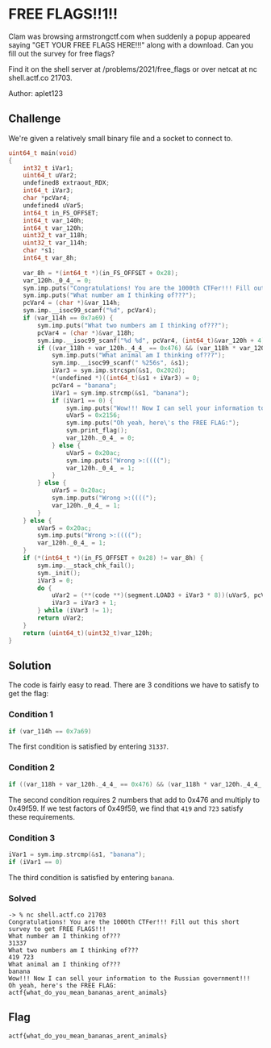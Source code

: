 # FREE FLAGS!!1!!

Clam was browsing armstrongctf.com when suddenly a popup appeared saying "GET YOUR FREE FLAGS HERE!!!" along with a download. Can you fill out the survey for free flags?

Find it on the shell server at /problems/2021/free_flags or over netcat at nc shell.actf.co 21703.

Author: aplet123

## Challenge

We're given a relatively small binary file and a socket to connect to.

```c
uint64_t main(void)
{
    int32_t iVar1;
    uint64_t uVar2;
    undefined8 extraout_RDX;
    int64_t iVar3;
    char *pcVar4;
    undefined4 uVar5;
    int64_t in_FS_OFFSET;
    int64_t var_140h;
    int64_t var_120h;
    uint32_t var_118h;
    uint32_t var_114h;
    char *s1;
    int64_t var_8h;
    
    var_8h = *(int64_t *)(in_FS_OFFSET + 0x28);
    var_120h._0_4_ = 0;
    sym.imp.puts("Congratulations! You are the 1000th CTFer!!! Fill out this short survey to get FREE FLAGS!!!");
    sym.imp.puts("What number am I thinking of???");
    pcVar4 = (char *)&var_114h;
    sym.imp.__isoc99_scanf("%d", pcVar4);
    if (var_114h == 0x7a69) {
        sym.imp.puts("What two numbers am I thinking of???");
        pcVar4 = (char *)&var_118h;
        sym.imp.__isoc99_scanf("%d %d", pcVar4, (int64_t)&var_120h + 4);
        if ((var_118h + var_120h._4_4_ == 0x476) && (var_118h * var_120h._4_4_ == 0x49f59)) {
            sym.imp.puts("What animal am I thinking of???");
            sym.imp.__isoc99_scanf(" %256s", &s1);
            iVar3 = sym.imp.strcspn(&s1, 0x202d);
            *(undefined *)((int64_t)&s1 + iVar3) = 0;
            pcVar4 = "banana";
            iVar1 = sym.imp.strcmp(&s1, "banana");
            if (iVar1 == 0) {
                sym.imp.puts("Wow!!! Now I can sell your information to the Russian government!!!");
                uVar5 = 0x2156;
                sym.imp.puts("Oh yeah, here\'s the FREE FLAG:");
                sym.print_flag();
                var_120h._0_4_ = 0;
            } else {
                uVar5 = 0x20ac;
                sym.imp.puts("Wrong >:((((");
                var_120h._0_4_ = 1;
            }
        } else {
            uVar5 = 0x20ac;
            sym.imp.puts("Wrong >:((((");
            var_120h._0_4_ = 1;
        }
    } else {
        uVar5 = 0x20ac;
        sym.imp.puts("Wrong >:((((");
        var_120h._0_4_ = 1;
    }
    if (*(int64_t *)(in_FS_OFFSET + 0x28) != var_8h) {
        sym.imp.__stack_chk_fail();
        sym._init();
        iVar3 = 0;
        do {
            uVar2 = (**(code **)(segment.LOAD3 + iVar3 * 8))(uVar5, pcVar4, extraout_RDX);
            iVar3 = iVar3 + 1;
        } while (iVar3 != 1);
        return uVar2;
    }
    return (uint64_t)(uint32_t)var_120h;
}
```

## Solution

The code is fairly easy to read.
There are 3 conditions we have to satisfy to get the flag:

### Condition 1

```c
if (var_114h == 0x7a69)
```

The first condition is satisfied by entering `31337`.

### Condition 2

```c
if ((var_118h + var_120h._4_4_ == 0x476) && (var_118h * var_120h._4_4_ == 0x49f59))
```

The second condition requires 2 numbers that add to 0x476 and multiply to 0x49f59.
If we test factors of 0x49f59, we find that `419` and `723` satisfy these requirements.

### Condition 3

```c
iVar1 = sym.imp.strcmp(&s1, "banana");
if (iVar1 == 0)
```

The third condition is satisfied by entering `banana`.

### Solved

```
-> % nc shell.actf.co 21703
Congratulations! You are the 1000th CTFer!!! Fill out this short survey to get FREE FLAGS!!!
What number am I thinking of???
31337
What two numbers am I thinking of???
419 723
What animal am I thinking of???
banana
Wow!!! Now I can sell your information to the Russian government!!!
Oh yeah, here's the FREE FLAG:
actf{what_do_you_mean_bananas_arent_animals}
```

## Flag

`actf{what_do_you_mean_bananas_arent_animals}`

